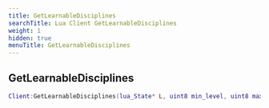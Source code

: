 ```yaml
---
title: GetLearnableDisciplines
searchTitle: Lua Client GetLearnableDisciplines
weight: 1
hidden: true
menuTitle: GetLearnableDisciplines
---
```

## GetLearnableDisciplines
```lua
Client:GetLearnableDisciplines(lua_State* L, uint8 min_level, uint8 max_level); -- unknown - object
```